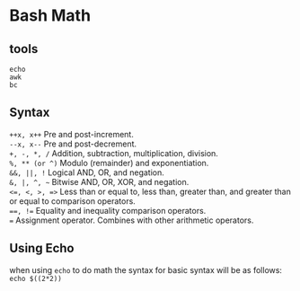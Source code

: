 # Bash Math

## tools

`echo`</br>
`awk`</br>
`bc`</br>

## Syntax

`++x, x++`	Pre and post-increment.</br>
`--x, x--`	Pre and post-decrement.</br>
`+, -, *, /`	Addition, subtraction, multiplication, division.</br>
`%, ** (or ^)`	Modulo (remainder) and exponentiation.</br>
`&&, ||, !`	Logical AND, OR, and negation.</br>
`&, |, ^, ~`	Bitwise AND, OR, XOR, and negation.</br>
`<=, <, >, =>`	Less than or equal to, less than, greater than, and greater than or equal to comparison operators.</br>
`==, !=`	Equality and inequality comparison operators.</br>
`=`	Assignment operator. Combines with other arithmetic operators.</br>

## Using Echo

when using `echo` to do math the syntax for basic syntax will be as follows:</br>
`echo $((2*2))`</br>
